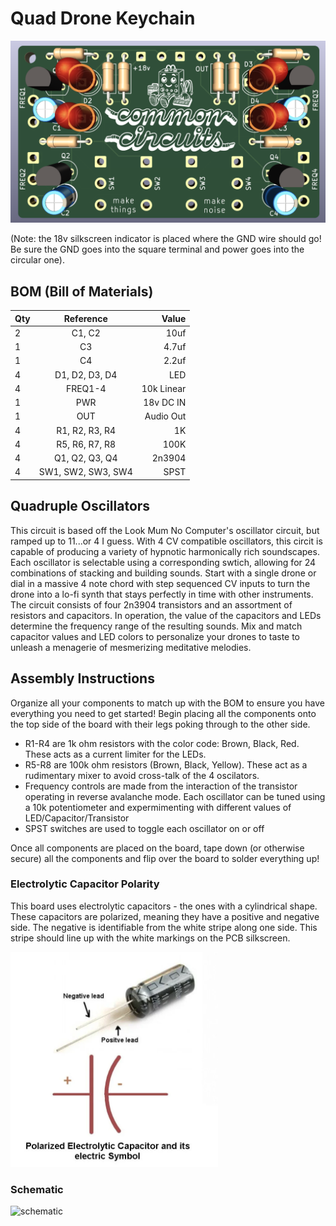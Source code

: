 # Quad Drone Keychain



![CKACB](https://github.com/ohkeif/circuits/blob/main/Common_Circuits/Quad_Drone_2025/Quad_Drone/images/pcb.png)

(Note: the 18v silkscreen indicator is placed where the GND wire should go! Be sure the GND goes into the square terminal and power goes into the circular one).



## BOM (Bill of Materials)

| Qty              | Reference | Value |
| :---------------- | :------: | ----: |
| 2	|C1, C2	             | 10uf|
|1	|C3|	4.7uf|
|1	|C4	|2.2uf|
|4	|D1, D2, D3, D4	|LED|
|4	|FREQ1-4|	10k Linear|
|1	|PWR	|18v DC IN|
|1	|OUT	|Audio Out
|4	|R1, R2, R3, R4	|1K|
|4	|R5, R6, R7, R8	|100K|
|4	|Q1, Q2, Q3, Q4	|2n3904|
|4	|SW1, SW2, SW3, SW4	|SPST|


## Quadruple Oscillators

This circuit is based off the Look Mum No Computer's oscillator circuit, but ramped up to 11...or 4 I guess. With 4 CV compatible oscillators, this circit is capable of producing a variety of hypnotic harmonically rich soundscapes. Each oscillator is selectable using a corresponding swtich, allowing for 24 combinations of stacking and building sounds. Start with a single drone or dial in a massive 4 note chord with step sequenced CV inputs to turn the drone into a lo-fi synth that stays perfectly in time with other instruments. The circuit consists of four 2n3904 transistors and an assortment of resistors and capacitors. In operation, the value of the capacitors and LEDs determine the frequency range of the resulting sounds. Mix and match capacitor values and LED colors to personalize your drones to taste to unleash a menagerie of mesmerizing meditative melodies. 

## Assembly Instructions
Organize all your components to match up with the BOM to ensure you have everything you need to get started! Begin placing all the components onto the top side of the board with their legs poking through to the other side. 

* R1-R4 are 1k ohm resistors with the color code: Brown, Black, Red. These acts as a current limiter for the LEDs. 
* R5-R8 are 100k ohm resistors (Brown, Black, Yellow). These act as a rudimentary mixer to avoid cross-talk of the 4 oscilators. 
* Frequency controls are made from the interaction of the transistor operating in reverse avalanche mode. Each oscillator can be tuned using a 10k potentiometer and expermimenting with different values of LED/Capacitor/Transistor
* SPST switches are used to toggle each oscillator on or off


Once all components are placed on the board, tape down (or otherwise secure) all the components and flip over the board to solder everything up! 



### Electrolytic Capacitor Polarity
This board uses electrolytic capacitors - the ones with a cylindrical shape. These capacitors are polarized, meaning they have a positive and negative side. The negative is identifiable from the white stripe along one side. This stripe should line up with the white markings on the PCB silkscreen. 

![Polar Caps](https://github.com/ohkeif/circuits/blob/main/Common_Circuits/images/polar_caps.png)




### Schematic
![schematic](https://github.com/ohkeif/circuits/blob/main/Common_Circuits/Quad_Drone_2025/Quad_Drone/images/schematic.tiff)
